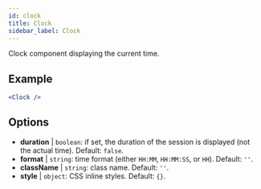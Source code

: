 ```yaml
---
id: clock
title: Clock
sidebar_label: Clock
---
```


Clock component displaying the current time.

## Example

```jsx live
<Clock />
```

## Options

* __duration__ | `boolean`: if set, the duration of the session is displayed (not the actual time). Default: `false`.
* __format__ | `string`: time format (either `HH:MM`, `HH:MM:SS`, or `HH`). Default: `''`.
* __className__ | `string`: class name. Default: `''`.
* __style__ | `object`: CSS inline styles. Default: `{}`.
